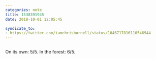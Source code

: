 ```yaml
---
categories: note
title: 1538391945
date: 2018-10-01 12:05:45

syndicate_to:
- https://twitter.com/iamchrisburnell/status/1046717816110546944
---
```


<figure class="media">
    <a href="https://chrisburnell.com/static/IMG_20180929_121758.jpg" rel="external"><img src="https://chrisburnell.com/static/IMG_20180929_121758.jpg" alt=""></a>
</figure>


On its own: 5/5. In the forest: 6/5.

